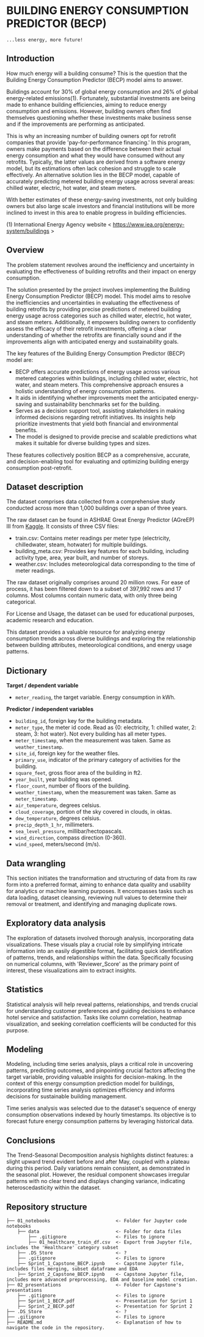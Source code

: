 # BUILDING ENERGY CONSUMPTION PREDICTOR (BECP)
    ...less energy, more future!
Introduction
----------------------
How much energy will a building consume? This is the question that the Building Energy Consumption Predictor (BECP) model aims to answer. 

Buildings account for 30% of global energy consumption and 26% of global energy-related emissions(1). Fortunately, substantial investments are being made to enhance building efficiencies, aiming to reduce energy consumption and emissions. However, building owners often find themselves questioning whether these investments make business sense and if the improvements are performing as anticipated.

This is why an increasing number of building owners opt for retrofit companies that provide 'pay-for-performance financing.' In this program, owners make payments based on the difference between their actual energy consumption and what they would have consumed without any retrofits. Typically, the latter values are derived from a software energy model, but its estimations often lack cohesion and struggle to scale effectively. An alternative solution lies in the BECP model, capable of accurately predicting metered building energy usage across several areas: chilled water, electric, hot water, and steam meters. 

With better estimates of these energy-saving investments, not only building owners but also large scale investors and financial institutions will be more inclined to invest in this area to enable progress in building efficiencies.


(1) International Energy Agency website < https://www.iea.org/energy-system/buildings >


Overview
----------------------
The problem statement revolves around the inefficiency and uncertainty in evaluating the effectiveness of building retrofits and their impact on energy consumption.

The solution presented by the project involves implementing the Building Energy Consumption Predictor (BECP) model. This model aims to resolve the inefficiencies and uncertainties in evaluating the effectiveness of building retrofits by providing precise predictions of metered building energy usage across categories such as chilled water, electric, hot water, and steam meters. Additionally, it empowers building owners to confidently assess the efficacy of their retrofit investments, offering a clear understanding of whether the retrofits are financially sound and if the improvements align with anticipated energy and sustainability goals.

The key features of the Building Energy Consumption Predictor (BECP) model are:

-	BECP offers accurate predictions of energy usage across various metered categories within buildings, including chilled water, electric, hot water, and steam meters. This comprehensive approach ensures a holistic understanding of energy consumption patterns.
-	It aids in identifying whether improvements meet the anticipated energy-saving and sustainability benchmarks set for the building.
-	Serves as a decision support tool, assisting stakeholders in making informed decisions regarding retrofit initiatives. Its insights help prioritize investments that yield both financial and environmental benefits.
-	The model is designed to provide precise and scalable predictions what makes it suitable for diverse building types and sizes.

These features collectively position BECP as a comprehensive, accurate, and decision-enabling tool for evaluating and optimizing building energy consumption post-retrofit.

Dataset description
----------------------

The dataset comprises data collected from a comprehensive study conducted across more than 1,000 buildings over a span of three years.

The raw dataset can be found in ASHRAE Great Energy Predictor (AGreEP) III from [Kaggle](https://www.kaggle.com/competitions/ashrae-energy-prediction/data). It consists of three CSV files:
-	train.csv: Contains meter readings per meter type (electricity, chilledwater, steam, hotwater) for multiple buildings.
-	building_meta.csv: Provides key features for each building, including activity type, area, year built, and number of storeys.
-	weather.csv: Includes meteorological data corresponding to the time of meter readings.

The raw dataset originally comprises around 20 million rows. For ease of process, it has been filtered down to a subset of 397,992 rows and 17 columns. Most columns contain numeric data, with only three being categorical.

For License and Usage, the dataset can be used for educational purposes, academic research and education.

This dataset provides a valuable resource for analyzing energy consumption trends across diverse buildings and exploring the relationship between building attributes, meteorological conditions, and energy usage patterns.

Dictionary
----------------------
**Target / dependent variable**
- `meter_reading`, the target variable. Energy consumption in kWh.

**Predictor / independent variables**
- `building_id`, foreign key for the building metadata.
- `meter_type`, the  meter id code. Read as {0: electricity, 1: chilled water, 2: steam, 3: hot water}.  Not every building has all meter types.
- `meter_timestamp`, when the measurement was taken. Same as `weather_timestamp`.
- `site_id`, foreign key for the weather files.
- `primary_use`, indicator of the primary category of activities for the building.
- `square_feet`, gross floor area of the building in ft2.
- `year_built`, year building was opened.
- `floor_count`, number of floors of the building.
- `weather_timestamp`, when the measurement was taken. Same as `meter_timestamp`.
- `air_temperature`, degrees celsius.
- `cloud_coverage`, portion of the sky covered in clouds, in oktas.
- `dew_temperature`, degrees celsius.
- `precip_depth_1_hr`, millimeters.
- `sea_level_pressure`, millibar/hectopascals.
- `wind_direction`, compass direction (0-360).
- `wind_speed`, meters/second (m/s).

Data wrangling
----------------------
This section initiates the transformation and structuring of data from its raw form into a preferred format, aiming to enhance data quality and usability for analytics or machine learning purposes. It encompasses tasks such as data loading, dataset cleansing, reviewing null values to determine their removal or treatment, and identifying and managing duplicate rows.

Exploratory data analysis
----------------------
The exploration of datasets involved thorough analysis, incorporating data visualizations. These visuals play a crucial role by simplifying intricate information into an easily digestible format, facilitating quick identification of patterns, trends, and relationships within the data. Specifically focusing on numerical columns, with 'Reviewer_Score' as the primary point of interest, these visualizations aim to extract insights.

Statistics
----------------------
Statistical analysis will help reveal patterns, relationships, and trends crucial for understanding customer preferences and guiding decisions to enhance hotel service and satisfaction. Tasks like column correlation, heatmap visualization, and seeking correlation coefficients will be conducted for this purpose.

Modeling
----------------------
Modeling, including time series analysis, plays a critical role in uncovering patterns, predicting outcomes, and pinpointing crucial factors affecting the target variable, providing valuable insights for decision-making. In the context of this energy consumption prediction model for buildings, incorporating time series analysis optimizes efficiency and informs decisions for sustainable building management.

Time series analysis was selected due to the dataset's sequence of energy consumption observations indexed by hourly timestamps. Its objective is to forecast future energy consumption patterns by leveraging historical data.

Conclusions
----------------------
The Trend-Seasonal Decomposition analysis highlights distinct features: a slight upward trend evident before and after May, coupled with a plateau during this period. Daily variations remain consistent, as demonstrated in the seasonal plot. However, the residual component showcases irregular patterns with no clear trend and displays changing variance, indicating heteroscedasticity within the dataset.

Repository structure
----------------------
    ├── 01_notebooks                        <- Folder for Jupyter code notebooks
        ├── data                            <- Folder for data files 
            ├── .gitignore                  <- Files to ignore
            ├── 01_healthcare_train_df.csv  <- Export from Jupyter file, includes the 'Healthcare' category subset
        ├── .DS_Store                       <- ?
        ├── .gitignore                      <- Files to ignore
        ├── Sprint_1_Capstone_BECP.ipynb    <- Capstone Jupyter file, includes files merging, subset dataframe and EDA
        ├── Sprint_2_Capstone_BECP.ipynb    <- Capstone Jupyter file, includes more advanced preprocessing, EDA and baseline model creation.      
    ├── 02_presentations                    <- Folder for Capstone's presentations
        ├── .gitignore                      <- Files to ignore
        ├── Sprint_1_BECP.pdf               <- Presentation for Sprint 1
        ├── Sprint_2_BECP.pdf               <- Presentation for Sprint 2         
    ├── .DS_Store                           <- ?
    ├── .gitignore                          <- Files to ignore
    ├── README.md                           <- Explanation of how to navigate the code in the repository.